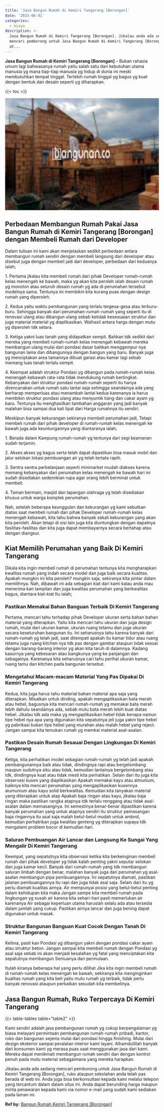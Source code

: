 ```yaml
---
title: 'Jasa Bangun Rumah di Kemiri Tangerang [Borongan]'
date: '2025-06-01'
categories:
  - biaya
description: >-
  Jasa Bangun Rumah di Kemiri Tangerang [Borongan]. Jikalau anda ada sedang
  mencari pemborong untuk Jasa Bangun Rumah di Kemiri Tangerang [Borongan], ruko
  at...
---
```


**Jasa Bangun Rumah di Kemiri Tangerang \[Borongan\]** – Bukan rahasia umum lagi bahwasanya rumah yaitu salah satu dari kebutuhan utama manusia yg mana tiap-tiap manusia yg hidup di dunia ini meski membutuhkan tempat tinggal. Terlebih rumah tinggal yg bagus yg kuat dengan bentuk dan desain seperti yg diharapkan.

{{< toc >}}

![Jasa Bangun Rumah di Kemiri Tangerang [Borongan]](/images/borong-bangunan-27.png)

## Perbedaan Membangun Rumah Pakai Jasa Bangun Rumah di Kemiri Tangerang \[Borongan\] dengan Membeli Rumah dari Developer

Dalam tulisan ini kami akan menjelaskan sedikit perbedaan antara membangun rumah sendiri dengan membeli langsung dari developer atau disebut juga dengan membeli jadi dari developer, perbedaan dari keduanya ialah;

1\. Pertama jikalau kita membeli rumah dari pihak Developer rumah-rumah kelas menengah ke bawah, maka yg akan kita peroleh ialah desain rumah yg monoton atau seluruh desain rumah yg ada di perumahan tersebut modelnya sama. Tentunya ini membikin kita kurang puas dengan design rumah yang diperoleh.

2\. Kedua yaitu waktu pembangunan yang terlalu tergesa-gesa atau terburu-buru. Sehingga banyak dari perumahan-rumah-rumah yang seperti itu di renovasi ulang atau dibangun ulang sebab ketidak kesesuaian struktur dan juga material material yg diaplikasikan. Walhasil antara harga dengan mutu yg diperoleh tdk setara.

3\. Ketiga yakni luas tanah yang didapatkan sempit. Bahkan tdk sedikit dari mereka yang membeli rumah-rumah kelas menengah kebawah mereka membangun ulang mulai dari pondasi dasar bahkan menggempur nya bangunan lama dan dibangunnya dengan bangun yang baru. Banyak juga yg menciptakan area tamannya dibuat garasi atau kamar lagi sebab memang luas tanah terlalu sempit.

4\. Keempat adalah struktur Pondasi yg dibangun pada rumah-rumah kelas menengah kebawah rata-rata tidak mendukung rumah bertingkat. Kebanyakan dari struktur pondasi rumah-rumah seperti itu hanya direncanakan untuk rumah satu lantai saja sehingga seandainya ada yang berharap memperluas atau menambah lantai kedua karenanya ia harus membikin struktur pondasi ulang atau menyuntik tiang dan cakar ayam yg baru. Tentunya itu menghasilkan tambahan anggaran yang jadi banyak malahan bisa sampai dua kali lipat dari Harga rumahnya itu sendiri.

Meskipun banyak kekurangan sekiranya membeli perumahan jadi, Tetapi membeli rumah dari pihak developer di rumah-rumah kelas menengah ke bawah juga ada keuntungannya yang diantaranya ialah;

1\. Berada dalam Kampung rumah-rumah yg tentunya dari segi keamanan sudah terjamin.

2\. Akses akses yg bagus serta telah dapat dipastikan bisa masuk mobil dan jalur selokan lokasi pembuangan air yg telah tertata rapih.

3\. Sentra sentra perbelanjaan seperti minimarket mudah diakses karena memang kebanyakan dari perumahan kelas menengah ke bawah hari ini sudah disediakan sedemikian rupa agar orang lebih berminat untuk membeli.

4\. Taman bermain, masjid dan lapangan olahraga yg telah disediakan khusus untuk warga komplek perumahan.

Nah, setelah beberapa keunggulan dan kekurangan yg kami sebutkan diatas saat membeli rumah dari pihak Developer rumah-rumah kelas menengah kebawah, kita tahu bahwa banyak sekali kekurangan yang akan kita peroleh. Akan tetapi di sisi lain juga kita diuntungkan dengan dapatnya fasilitas-fasilitas dan kita juga dapat membayarnya secara bertahap atau dengan diangsur.

## Kiat Memilih Perumahan yang Baik Di Kemiri Tangerang

Dikala kita ingin membeli rumah di perumahan tentunya kita mengharapkan kwalitas rumah yang indah secara model dan juga baik secara kualitas. Apakah mungkin ini kita peroleh? mungkin saja, sekiranya kita pintar dalam memilihnya. Nah, dibawah ini ada sebagian kiat dari kami kalau anda mau menerima kan tampilan dan juga kwalitas perumahan yang berkwalitas bagus, diantara kiat-kiat Itu ialah;

### Pastikan Memakai Bahan Banguan Terbaik Di Kemiri Tangerang

Pertama, mencari tahu terhadap pihak Developer ukuran serta bahan bahan material yang diterapkan. Yaitu kita mencari tahu ukuran dan juga design rumah, mulai dari ukuran kamar, ukuran ruang tetamu dan juga ukuran secara keseluruhan bangunan itu. Ini seharusnya tahu karena banyak dari rumah-rumah yg telah jadi, saat ditempati apakah itu kamar tidur atau ruang tetamu juga ruang kitchen nya tdk pas dengan gambar ataupun tidak sesuai dengan barang-barang interior yg akan kita taruh di dalamnya. Kadang kasurnya yang kebesaran atau bangkunya yang ke panjangan dan sebagainya. Karenanya kita seharusnya cari tahu perihal ukuran kamar, ruang tamu dan kitchen pada bangunan tersebut.

### Mengetahui Macam-macam Material Yang Pas Dipakai Di Kemiri Tangerang

Kedua, kita juga harus tahu material bahan material apa saja yang diterapkan. Misalkan untuk dinding, apakah mengaplikasikan bata merah atau hebel, bagusnya kita mencari rumah-rumah yg memakai bata merah lebih dahulu seandainya ada, sebab mutu bata merah lebih kuat diatas hebel. Jikalau tdk ada maka yg mengaplikasikan hebel tidak kenapa namun tipe hebel nya apa yang digunakan kita sepatutnya jeli juga yakni tipe hebel yg pabrikasi bukan tipe hebel yang murahan atau malah hebel yang reject. Jangan sampai kita temukan rumah yg memkai material asal-asalan.

### Pastikan Desain Rumah Sesauai Dengan Lingkungan Di Kemiri Tangerang

Ketiga, kita perhatikan model sebagian rumah-rumah yg telah jadi apakah pembangunannya baik atau tidak, dindingnya rapi atau bergelombang maupun sudutnya siku atau tidak, kemudian lantainya bergelombang atau tdk, dindingnya kuat atau tidak mesti kita perhatikan. Selain dari itu juga kita observasi kusen yang diaplikasikan Apakah memakai kayu atau almunium, baiknya kita mencari perumahan yang mengaplikasikan kusennya alumunium atau kayu solid berkwalitas. Kemudian kita tanyakan material yang diterapkan untuk atap Apakah baja ringan atau kayu, jikalau baja ringan maka pastikan rangka atapnya tdk terlalu renggang atau tidak asal-asalan dalam memasangnya. Ini semestinya benar-benar dipastikan karena banyak perumahan yang untuk atapnya sendiri itu struktur pemasangan baja ringannya itu asal saja malah betul-betul mudah untuk ambrol, kemudian perhatrikan juga kwalitas genteng yg diterapkan supaya tdk mengalami problem bocor di kemudian hari.

### Saluran Pembuangan Air Lancar dan Langsung Ke Sungai Yang Mengalir Di Kemiri Tangerang

Keempat, yang sepatutnya kita observasi ketika kita berkeinginan membeli rumah dari pihak developer yg tidak kalah penting yakni seputar selokan dan juga kamar kecil. Banyak dari rumah-rumah yang tdk membangun saluran limbah dengan benar, malahan banyak juga dari perumahan yg asal-asalan membangun pipa pembuangannya. Ini sepatutnya diamati, pastikan jalanan pembuangannya itu rapi dan juga tidak asal saja. Selain dari itu yg perlu diamati kualitas airnya. Air mempunyai posisi yang betul-betul penting dalam kehidupan kita maka Jangan sampe kita membeli rumah pada lingkungan yg susah air karena kita sehari-hari pasti memerlukan air karenanya Air sebagai keperluan utama haruslah selalu ada atau tersedia dalam jumlah yang cukup. Pastikan airnya lancar dan juga bening dapat digunakan untuk masak.

### Struktur Bangunan Banguan Kuat Cocok Dengan Tanah Di Kemiri Tangerang

Kelima, pasti kan Pondasi yg dibangun yakni dengan pondasi cakar ayam atau struktur beton. Jangan sampai kita membeli rumah dengan Pondasi yg asal saja sebab ini akan menjadi kesalahan yg fatal yang menciptakan kita sepatutnya membangun Semuanya dari permulaan.

Itulah kiranya beberapa hal yang perlu dilihat Jika kita ingin membeli rumah di rumah-rumah kelas menengah ke bawah, sekiranya kita menginginkan kualitas rumah yang kita beli yaitu mutu rumah yg terbaik, tidak perlu banyak renovasi ataupun perbaikan sesudah kita membelinya.

## Jasa Bangun Rumah, Ruko Terpercaya Di Kemiri Tangerang

{{< table-tables table="table2" >}}

Kami sendiri adalah jasa pembangunan rumah yg cukup berpengalaman yg biasa melayani permintaan pembangunan rumah-rumah pribadi, kantor, ruko dan bangunan sejenis mulai dari pondasi hingga finishing. Mulai dari design eksterior sampai peralatan interior kami layani. Alhamdulillah banyak dari konsumen kami yg merasa puas saat menggunakan jasa dari kami. Mereka dapat menikmati membangun rumah sendiri dan dengan kontrol penuh pada mutu material sebagaimana yang mereka harapkan.

Jikalau anda ada sedang mencari pemborong untuk Jasa Bangun Rumah di Kemiri Tangerang \[Borongan\], ruko ataupun sekolahan anda telah pas berada di web ini. Anda juga bisa berkonsultasi kepada kami melalui telepon yang tercantum dalam dalam situs ini. Anda dapat berunding harga maupun minta penawaran kepada kami via nomor e-mail yang sudah kami sediakan pada laman ini.

**Ref by:** [Bangun Rumah Kemiri Tangerang [Borongan]](https://id.wikipedia.org/wiki/Bangun)
